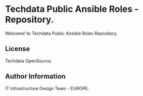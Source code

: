 
Techdata Public Ansible Roles - Repository.
=========

Welcome! to Techdata Public Ansible Roles Repository.



License
-------

Techdata OpenSource.

Author Information
------------------

IT Infrastructure Design Team - EUROPE.
